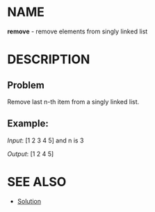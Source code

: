 # NAME

**remove** - remove elements from singly linked list


# DESCRIPTION

## Problem

Remove last n-th item from a singly linked list.

## Example:

*Input*: [1 2 3 4 5] and n is 3

*Output*: [1 2 4 5]


# SEE ALSO

* [Solution](./solution.md)
